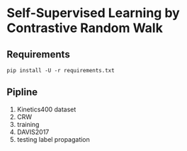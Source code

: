 # Self-Supervised Learning by Contrastive Random Walk

## Requirements
```
pip install -U -r requirements.txt
```

## Pipline
1. Kinetics400 dataset
2. CRW
3. training
4. DAVIS2017
5. testing label propagation
